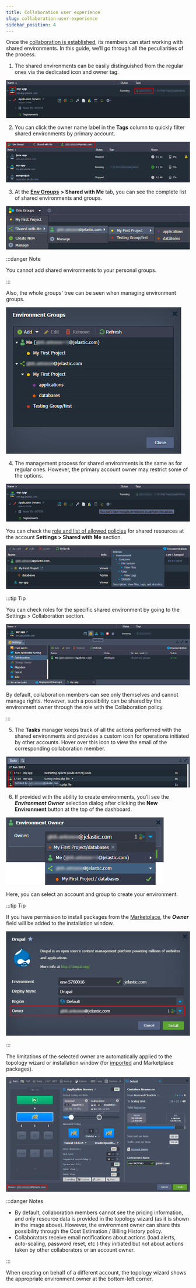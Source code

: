 ```yaml
---
title: Collaboration user experience
slug: collaboration-user-experience
sidebar_position: 4
---
```


Once the [collaboration is established](/docs/Account&Pricing/Accounts%20Collaboration/Create%20Collaboration), its members can start working with shared environments. In this guide, we’ll go through all the peculiarities of the process.

1. The shared environments can be easily distinguished from the regular ones via the dedicated icon and owner tag.

<div style={{
    display:'flex',
    justifyContent: 'center',
    margin: '0 0 1rem 0'
}}>

![Locale Dropdown](./img/CollaborationUserExperience/01-shared-environment.png)

</div>

2. You can click the owner name label in the **Tags** column to quickly filter shared environments by primary account.

<div style={{
    display:'flex',
    justifyContent: 'center',
    margin: '0 0 1rem 0'
}}>

![Locale Dropdown](./img/CollaborationUserExperience/02-environments-filtered-by-owner.png)

</div>

3. At the **[Env Groups](/docs/environment-management/environment-groups/overview)** **> Shared with Me** tab, you can see the complete list of shared environments and groups.

<div style={{
    display:'flex',
    justifyContent: 'center',
    margin: '0 0 1rem 0'
}}>

![Locale Dropdown](./img/CollaborationUserExperience/03-shared-environment-groups.png)

</div>

:::danger Note

You cannot add shared environments to your personal groups.

:::

Also, the whole groups' tree can be seen when managing environment groups.

<div style={{
    display:'flex',
    justifyContent: 'center',
    margin: '0 0 1rem 0'
}}>

![Locale Dropdown](./img/CollaborationUserExperience/04-managing-environment-groups.png)

</div>

4. The management process for shared environments is the same as for regular ones. However, the primary account owner may restrict some of the options.

<div style={{
    display:'flex',
    justifyContent: 'center',
    margin: '0 0 1rem 0'
}}>

![Locale Dropdown](./img/CollaborationUserExperience/05-restricted-action-for-shared-environment.png)

</div>

You can check the [role and list of allowed policies](/docs/Account&Pricing/Accounts%20Collaboration/Collaboration%20Roles%20Policies) for shared resources at the account **Settings > Shared with Me** section.

<div style={{
    display:'flex',
    justifyContent: 'center',
    margin: '0 0 1rem 0'
}}>

![Locale Dropdown](./img/CollaborationUserExperience/06-shared-roles-and-policies.png)

</div>

:::tip Tip

You can check roles for the specific shared environment by going to the Settings > Collaboration section.

<div style={{
    display:'flex',
    justifyContent: 'center',
    margin: '0 0 1rem 0'
}}>

![Locale Dropdown](./img/CollaborationUserExperience/07-environment-collaboration-settings.png)

</div>

By default, collaboration members can see only themselves and cannot manage rights. However, such a possibility can be shared by the environment owner through the role with the Collaboration policy.

:::

5. The **Tasks** manager keeps track of all the actions performed with the shared environments and provides a custom icon for operations initiated by other accounts. Hover over this icon to view the email of the corresponding collaboration member.

<div style={{
    display:'flex',
    justifyContent: 'center',
    margin: '0 0 1rem 0'
}}>

![Locale Dropdown](./img/CollaborationUserExperience/08-collaboration-actions-in-tasks.png)

</div>

6. If provided with the ability to create environments, you’ll see the **_Environment Owner_** selection dialog after clicking the **New Environment** button at the top of the dashboard.

<div style={{
    display:'flex',
    justifyContent: 'center',
    margin: '0 0 1rem 0'
}}>

![Locale Dropdown](./img/CollaborationUserExperience/09-select-new-environment-owner.png)

</div>

Here, you can select an account and group to create your environment.

:::tip Tip

If you have permission to install packages from the [Marketplace](/docs/deployment-tools/cloud-scripting-&-jps/marketplace), the **_Owner_** field will be added to the installation window.

<div style={{
    display:'flex',
    justifyContent: 'center',
    margin: '0 0 1rem 0'
}}>

![Locale Dropdown](./img/CollaborationUserExperience/10-marketplace-package-owner.png)

</div>

:::

The limitations of the selected owner are automatically applied to the topology wizard or installation window (for [imported](/docs/environment-management/environment-export-and-import/environment-import) and Marketplace packages).

<div style={{
    display:'flex',
    justifyContent: 'center',
    margin: '0 0 1rem 0'
}}>

![Locale Dropdown](./img/CollaborationUserExperience/11-environment-owner-in-wizard.png)

</div>

:::danger Notes

- By default, collaboration members cannot see the pricing information, and only resource data is provided in the topology wizard (as it is shown in the image above). However, the environment owner can share this possibility through the Cost Estimation / Billing History policy.
- Collaborators receive email notifications about actions (load alerts, auto-scaling, password reset, etc.) they initiated but not about actions taken by other collaborators or an account owner.

:::

When creating on behalf of a different account, the topology wizard shows the appropriate environment owner at the bottom-left corner.
